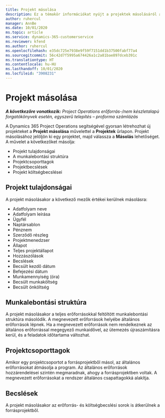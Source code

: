 ```yaml
---
title: Projekt másolása
description: Ez a témakör információkat nyújt a projektek másolásáról a Dynamics 365 Project Operations alkalmazásban.
author: ruhercul
manager: AnnBe
ms.date: 10/01/2020
ms.topic: article
ms.service: dynamics-365-customerservice
ms.reviewer: kfend
ms.author: ruhercul
ms.openlocfilehash: e35dc725e7938e9f59f7151dd1b37500fabf77a4
ms.sourcegitcommit: 56c42d7f5995a674426a1c2a81bae897dceb391c
ms.translationtype: HT
ms.contentlocale: hu-HU
ms.lasthandoff: 10/01/2020
ms.locfileid: "3908231"
---
```

# <a name="copy-a-project"></a>Projekt másolása

_**A következőre vonatkozik:** Project Operations erőforrás-/nem készletalapú forgatókönyvek esetén, egyszerű telepítés – proforma számlázás_

A Dynamics 365 Project Operations segítségével gyorsan létrehozhat új projekteket a **Projekt másolása** művelettel a **Projektek** űrlapon. Projekt másolásához jelöljön ki egy projektet, majd válassza a **Másolás** lehetőséget. A művelet a következőket másolja:

- Projekt tulajdonságai
- A munkalebontási struktúra
- Projektcsoporttagok
- Projektbecslések
- Projekt költségbecslései

## <a name="project-properties"></a>Projekt tulajdonságai

A projekt másolásakor a következő mezők értékei kerülnek másolásra:

- Adatfolyam neve
- Adatfolyam leírása
- Ügyfél
- Naptársablon
- Pénznem
- Szerződő részleg
- Projektmenedzser
- Állapot
- Teljes projektállapot
- Hozzászólások
- Becslések
- Becsült kezdő dátum
- Befejezési dátum
- Munkamennyiség (óra)
- Becsült munkaköltség
- Becsült önköltség

## <a name="work-breakdown-structure"></a>Munkalebontási struktúra

A projekt másolásakor a teljes erőforrásokkal feltöltött munkalebontási struktúra másolódik. A megnevezett erőforrások helyébe általános erőforrások lépnek. Ha a megnevezett erőforrások nem rendelkeznek az általános erőforrással megegyező munkaidővel, az ütemezés újraszámításra kerül, és a feladatok időtartama változhat.

## <a name="project-team-members"></a>Projektcsoporttagok

Amikor egy projektcsoportot a forrásprojektből másol, az általános erőforrásokat átmásolja a program. Az általános erőforrások hozzárendelései szintén megmaradnak, ahogy a forrásprojektben voltak. A megnevezett erőforrásokat a rendszer általános csapattagokká alakítja.

## <a name="estimates"></a>Becslések

A projekt másolásakor az erőforrás- és költségbecslési sorok is átkerülnek a forrásprojektből.